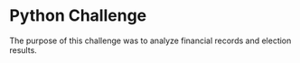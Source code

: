 # Python Challenge

The purpose of this challenge was to analyze financial records and election results.